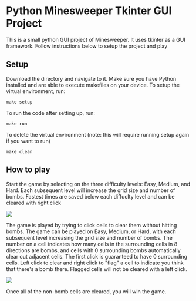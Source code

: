 # Python Minesweeper Tkinter GUI Project

This is a small python GUI project of Minesweeper. It uses tkinter as a GUI framework. Follow instructions below to setup the project and play

## Setup

Download the directory and navigate to it. Make sure you have Python installed and are able to execute makefiles on your device. To setup the virtual environment, run:

`make setup`

To run the code after setting up, run:

`make run` 

To delete the virtual environment (note: this will require running setup again if you want to run)

`make clean`

## How to play

Start the game by selecting on the three difficulty levels: Easy, Medium, and Hard. Each subsequent level will increase the grid size and number of bombs.
Fastest times are saved below each diffuclty level and can be cleared with right click

![](https://i.imgur.com/nZsMI1S.png)

The game is played by trying to click cells to clear them without hitting bombs. The game can be played on Easy, Medium, or Hard, with each subsequent level
increasing the grid size and number of bombs. The number on a cell indicates how many cells in the surrounding cells in 8 directions are bombs, and cells with 0 surrounding bombs automatically clear out adjacent cells.
The first click is guaranteed to have 0 surrounding cells. Left click to clear and right click to "flag" a cell to indicate you think that there's a bomb there.
Flagged cells will not be cleared with a left click.

![](https://i.imgur.com/5DVugQj.png)

Once all of the non-bomb cells are cleared, you will win the game.
